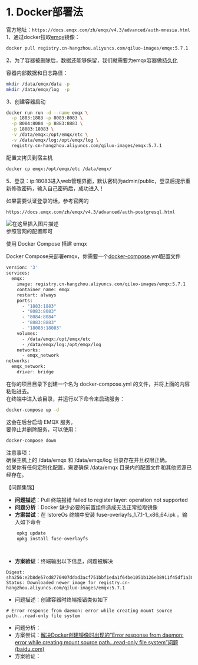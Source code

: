 # 1. Docker部署法
官方地址：`https://docs.emqx.com/zh/emqx/v4.3/advanced/auth-mnesia.html`  
1、通过docker拉取[emqx](https://so.csdn.net/so/search?q=emqx&spm=1001.2101.3001.7020)镜像：

```bash
docker pull registry.cn-hangzhou.aliyuncs.com/qiluo-images/emqx:5.7.1
```

2、为了容器被删除后，数据还能够保留，我们就需要为emqx容器做[持久化](https://so.csdn.net/so/search?q=%E6%8C%81%E4%B9%85%E5%8C%96&spm=1001.2101.3001.7020)

容器内部数据和日志路径：

```bash
mkdir /data/emqx/data -p
mkdir /data/emqx/log  -p
```

3、创建容器启动

```bash
docker run run -d --name emqx \
  -p 1883:1883 -p 8083:8083 \
  -p 8084:8084 -p 8883:8883 \
  -p 18083:18083 \
  -v /data/emqx:/opt/emqx/etc \
  -v /data/emqx/log:/opt/emqx/log \
  registry.cn-hangzhou.aliyuncs.com/qiluo-images/emqx:5.7.1
```

配置文拷贝到宿主机

```bash
docker cp emqx:/opt/emqx/etc /data/emqx/
```

5、登录：ip:18083进入web管理界面，默认密码为admin/public，登录后提示重新修改密码，输入自己密码后，成功进入！

如果需要认证登录的话，参考官网的

```bash
https://docs.emqx.com/zh/emqx/v4.3/advanced/auth-postgresql.html
```

![在这里插入图片描述](https://i-blog.csdnimg.cn/direct/b5b73642a9bd43bf8a8964f5bd988893.png)  
参照官网的配置即可

使用 Docker Compose 搭建 emqx

Docker Compose来部署emqx，你需要一个[docker-compose](https://so.csdn.net/so/search?q=docker-compose&spm=1001.2101.3001.7020).yml配置文件

```bash
version: '3'
services:
  emqx:
    image: registry.cn-hangzhou.aliyuncs.com/qiluo-images/emqx:5.7.1
    container_name: emqx
    restart: always
    ports:
      - "1883:1883"
      - "8083:8083"
      - "8084:8084"
      - "8883:8883"
      - "18083:18083"
    volumes:
      - /data/emqx:/opt/emqx/etc
      - /data/emqx/log:/opt/emqx/log
    networks:
      - emqx_network
networks:
  emqx_network:
    driver: bridge
```

在你的项目目录下创建一个名为 docker-compose.yml 的文件，并将上面的内容粘贴进去。  
在终端中进入该目录，并运行以下命令来启动服务：

```bash
docker-compose up -d
```

这会在后台启动 EMQX 服务。  
要停止并删除服务，可以使用：

```bash
docker-compose down
```

注意事项：  
确保主机上的 /data/emqx 和 /data/emqx/log 目录存在并且权限正确。  
如果你有任何定制化配置，需要确保 /data/emqx 目录内的配置文件和其他资源已经存在。


【问题集锦】
- **问题描述**：Pull 终端报错 failed to register layer: operation not supported
- **问题分析**：Docker 缺少必要的前置组件造成无法正常拉取镜像
- **方案尝试**：在 IstoreOs 终端中安装 fuse-overlayfs_1.7.1-1_x86_64.ipk 。输入如下命令
```bash
	opkg update
	opkg install fuse-overlayfs

	
```
- **方案验证**：终端输出以下信息，问题被解决
```
Digest: sha256:e2b8de57cd8770407ddad3acf751bbf1eda1f64be1051b126e38911f45df1a30
Status: Downloaded newer image for registry.cn-hangzhou.aliyuncs.com/qiluo-images/emqx:5.7.1
```



- 问题描述：创建容器时终端报错类似如下
```
# Error response from daemon: error while creating mount source path...read-only file system
```
- 问题分析：
- 方案尝试：[解决Docker创建镜像时出现的“Error response from daemon: error while creating mount source path...read-only file system”问题 (baidu.com)](https://cloud.baidu.com/article/2812723)
- 方案验证：
